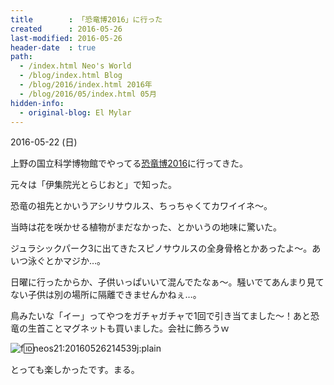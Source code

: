 ```yaml
---
title        : 「恐竜博2016」に行った
created      : 2016-05-26
last-modified: 2016-05-26
header-date  : true
path:
  - /index.html Neo's World
  - /blog/index.html Blog
  - /blog/2016/index.html 2016年
  - /blog/2016/05/index.html 05月
hidden-info:
  - original-blog: El Mylar
---
```


2016-05-22 (日)

上野の国立科学博物館でやってる[恐竜博2016](http://dino2016.jp/)に行ってきた。

元々は「伊集院光とらじおと」で知った。

恐竜の祖先とかいうアシリサウルス、ちっちゃくてカワイイネ～。

当時は花を咲かせる植物がまだなかった、とかいうの地味に驚いた。

ジュラシックパーク3に出てきたスピノサウルスの全身骨格とかあったよ～。あいつ泳ぐとかマジか…。

日曜に行ったからか、子供いっぱいいて混んでたなぁ～。騒いでてあんまり見てない子供は別の場所に隔離できませんかねぇ…。

鳥みたいな「イー」ってやつをガチャガチャで1回で引き当てました～！あと恐竜の生首ことマグネットも買いました。会社に飾ろうｗ

![f:id:neos21:20160526214539j:plain](https://cdn-ak.f.st-hatena.com/images/fotolife/n/neos21/20160526/20160526214539.jpg "f:id:neos21:20160526214539j:plain")

とっても楽しかったです。まる。
